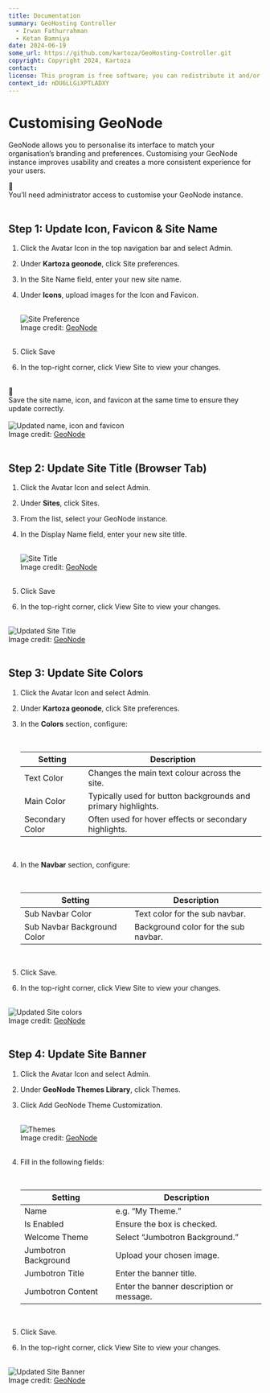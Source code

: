 ```yaml
---
title: Documentation
summary: GeoHosting Controller
  - Irwan Fathurrahman
  - Ketan Bamniya
date: 2024-06-19
some_url: https://github.com/kartoza/GeoHosting-Controller.git
copyright: Copyright 2024, Kartoza
contact:
license: This program is free software; you can redistribute it and/or modify it under the terms of the GNU Affero General Public License as published by the Free Software Foundation; either version 3 of the License, or (at your option) any later version.
context_id: nDU6LLGiXPTLADXY
---
```


# Customising GeoNode

GeoNode allows you to personalise its interface to match your organisation’s branding and preferences. Customising your GeoNode instance improves usability and creates a more consistent experience for your users.

<div class="alert alert-note">
  <div class="alert-icon">📝</div>
  <div class="alert-text">
    You’ll need administrator access to customise your GeoNode instance.
  </div>
</div>

<br>

## Step 1: Update Icon, Favicon & Site Name

1. Click the <span class="ui-generic-label">Avatar Icon</span> in the top navigation bar and select <span class="ui-generic-label">Admin</span>.

2. Under **Kartoza geonode**, click <span class="ui-generic-label">Site preferences</span>.

3. In the <span class="ui-filename">Site Name</span> field, enter your new site name.

4. Under **Icons**, upload images for the <span class="ui-generic-label">Icon</span> and <span class="ui-generic-label">Favicon</span>.

    <br>

    <div class="image-with-caption">
    <img src="../../img/geonode-img-39.png" alt="Site Preference">
    <div class="caption">
        Image credit: <a href="https://geonode.org/" target="_blank">GeoNode</a>
    </div>
    </div>

    <br>

5. Click <span class="ui-generic-label">Save</span>

6. In the top-right corner, click <span class="ui-generic-label">View Site</span> to view your changes.

<br>

<div class="alert alert-note">
  <div class="alert-icon">📝</div>
  <div class="alert-text">
    Save the site name, icon, and favicon at the same time to ensure they update correctly.
  </div>
</div>

<br>

<div class="image-with-caption">
  <img src="../../img/geonode-img-40.png" alt="Updated name, icon and favicon">
  <div class="caption">
    Image credit: <a href="https://geonode.org/" target="_blank">GeoNode</a>
  </div>
</div>

<br>

## Step 2: Update Site Title (Browser Tab)

1. Click the <span class="ui-generic-label">Avatar Icon</span> and select <span class="ui-generic-label">Admin</span>.

2. Under **Sites**, click <span class="ui-generic-label">Sites</span>.

3. From the list, select your GeoNode instance.

4. In the <span class="ui-filename">Display Name</span> field, enter your new site title.

    <br>

    <div class="image-with-caption">
    <img src="../../img/geonode-img-41.png" alt="Site Title">
    <div class="caption">
        Image credit: <a href="https://geonode.org/" target="_blank">GeoNode</a>
    </div>
    </div>

    <br>

5. Click <span class="ui-generic-label">Save</span>

6. In the top-right corner, click <span class="ui-generic-label">View Site</span> to view your changes.

<br>

<div class="image-with-caption">
  <img src="../../img/geonode-img-42.png" alt="Updated Site Title">
  <div class="caption">
    Image credit: <a href="https://geonode.org/" target="_blank">GeoNode</a>
  </div>
</div>

<br>

## Step 3: Update Site Colors

1. Click the <span class="ui-generic-label">Avatar Icon</span> and select <span class="ui-generic-label">Admin</span>.

2. Under **Kartoza geonode**, click <span class="ui-generic-label">Site preferences</span>.

3. In the **Colors** section, configure:

    <br>

    <table class="my-table-style">
    <thead>
        <tr>
        <th>Setting</th>
        <th>Description</th>
        </tr>
    </thead>
    <tbody>
        <tr>
        <td>Text Color</td>
        <td>Changes the main text colour across the site.</td>
        </tr>
        <tr>
        <td>Main Color</td>
        <td>Typically used for button backgrounds and primary highlights.</td>
        </tr>
        <tr>
        <td>Secondary Color</td>
        <td>Often used for hover effects or secondary highlights.</td>
        </tr>
    </tbody>
    </table>

    <br>

4. In the **Navbar** section, configure:

    <br>

    <table class="my-table-style">
    <thead>
        <tr>
        <th>Setting</th>
        <th>Description</th>
        </tr>
    </thead>
    <tbody>
        <tr>
        <td>Sub Navbar Color</td>
        <td>Text color for the sub navbar.</td>
        </tr>
        <tr>
        <td>Sub Navbar Background Color</td>
        <td>Background color for the sub navbar.</td>
        </tr>
    </tbody>
    </table>

    <br>

5. Click <span class="ui-generic-label">Save</span>.

6. In the top-right corner, click <span class="ui-generic-label">View Site</span> to view your changes.

<br>

<div class="image-with-caption">
  <img src="../../img/geonode-img-43.png" alt="Updated Site colors">
  <div class="caption">
    Image credit: <a href="https://geonode.org/" target="_blank">GeoNode</a>
  </div>
</div>

<br>

## Step 4: Update Site Banner

1. Click the <span class="ui-generic-label">Avatar Icon</span> and select <span class="ui-generic-label">Admin</span>.

2. Under **GeoNode Themes Library**, click <span class="ui-generic-label">Themes</span>.

3. Click <span class="ui-generic-label">Add GeoNode Theme Customization</span>.

    <br>

    <div class="image-with-caption">
    <img src="../../img/geonode-img-44.png" alt="Themes">
    <div class="caption">
        Image credit: <a href="https://geonode.org/" target="_blank">GeoNode</a>
    </div>
    </div>

    <br>

4. Fill in the following fields:

    <br>

    <table class="my-table-style">
    <thead>
        <tr>
        <th>Setting</th>
        <th>Description</th>
        </tr>
    </thead>
    <tbody>
        <tr>
        <td>Name</td>
        <td>e.g. “My Theme.”</td>
        </tr>
        <tr>
        <td>Is Enabled</td>
        <td>Ensure the box is checked.</td>
        </tr>
        <tr>
        <td>Welcome Theme</td>
        <td>Select “Jumbotron Background.”</td>
        </tr>
        <tr>
        <td>Jumbotron Background</td>
        <td>Upload your chosen image.</td>
        </tr>
        <tr>
        <td>Jumbotron Title</td>
        <td>Enter the banner title.</td>
        </tr>
        <tr>
        <td>Jumbotron Content</td>
        <td>Enter the banner description or message.</td>
        </tr>
    </tbody>
    </table>

    <br>

5. Click <span class="ui-generic-label">Save</span>.

6. In the top-right corner, click <span class="ui-generic-label">View Site</span> to view your changes.

<br>

<div class="image-with-caption">
  <img src="../../img/geonode-img-45.png" alt="Updated Site Banner">
  <div class="caption">
    Image credit: <a href="https://geonode.org/" target="_blank">GeoNode</a>
  </div>
</div>

<br>
